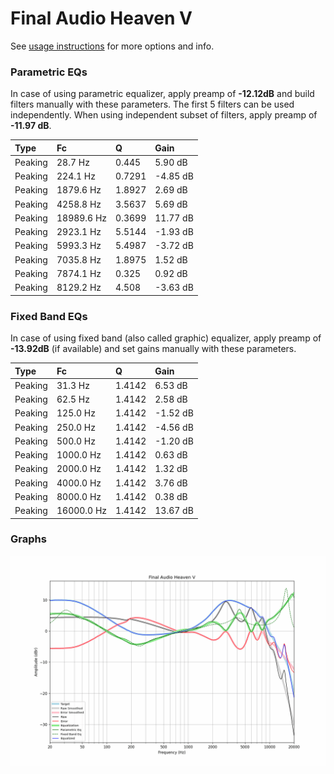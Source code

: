 # Final Audio Heaven V
See [usage instructions](https://github.com/jaakkopasanen/AutoEq#usage) for more options and info.

### Parametric EQs
In case of using parametric equalizer, apply preamp of **-12.12dB** and build filters manually
with these parameters. The first 5 filters can be used independently.
When using independent subset of filters, apply preamp of **-11.97 dB**.

| Type    | Fc         |      Q | Gain     |
|:--------|:-----------|:-------|:---------|
| Peaking | 28.7 Hz    | 0.445  | 5.90 dB  |
| Peaking | 224.1 Hz   | 0.7291 | -4.85 dB |
| Peaking | 1879.6 Hz  | 1.8927 | 2.69 dB  |
| Peaking | 4258.8 Hz  | 3.5637 | 5.69 dB  |
| Peaking | 18989.6 Hz | 0.3699 | 11.77 dB |
| Peaking | 2923.1 Hz  | 5.5144 | -1.93 dB |
| Peaking | 5993.3 Hz  | 5.4987 | -3.72 dB |
| Peaking | 7035.8 Hz  | 1.8975 | 1.52 dB  |
| Peaking | 7874.1 Hz  | 0.325  | 0.92 dB  |
| Peaking | 8129.2 Hz  | 4.508  | -3.63 dB |

### Fixed Band EQs
In case of using fixed band (also called graphic) equalizer, apply preamp of **-13.92dB**
(if available) and set gains manually with these parameters.

| Type    | Fc         |      Q | Gain     |
|:--------|:-----------|:-------|:---------|
| Peaking | 31.3 Hz    | 1.4142 | 6.53 dB  |
| Peaking | 62.5 Hz    | 1.4142 | 2.58 dB  |
| Peaking | 125.0 Hz   | 1.4142 | -1.52 dB |
| Peaking | 250.0 Hz   | 1.4142 | -4.56 dB |
| Peaking | 500.0 Hz   | 1.4142 | -1.20 dB |
| Peaking | 1000.0 Hz  | 1.4142 | 0.63 dB  |
| Peaking | 2000.0 Hz  | 1.4142 | 1.32 dB  |
| Peaking | 4000.0 Hz  | 1.4142 | 3.76 dB  |
| Peaking | 8000.0 Hz  | 1.4142 | 0.38 dB  |
| Peaking | 16000.0 Hz | 1.4142 | 13.67 dB |

### Graphs
![](./Final%20Audio%20Heaven%20V.png)
